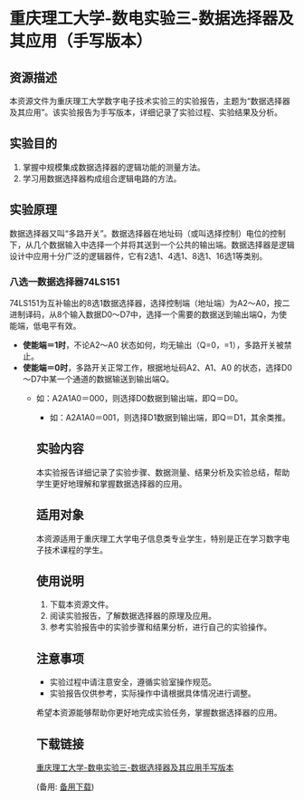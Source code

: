 # 重庆理工大学-数电实验三-数据选择器及其应用（手写版本）

## 资源描述

本资源文件为重庆理工大学数字电子技术实验三的实验报告，主题为“数据选择器及其应用”。该实验报告为手写版本，详细记录了实验过程、实验结果及分析。

## 实验目的

1. 掌握中规模集成数据选择器的逻辑功能的测量方法。
2. 学习用数据选择器构成组合逻辑电路的方法。

## 实验原理

数据选择器又叫“多路开关”。数据选择器在地址码（或叫选择控制）电位的控制下，从几个数据输入中选择一个并将其送到一个公共的输出端。数据选择器是逻辑设计中应用十分广泛的逻辑器件，它有2选1、4选1、8选1、16选1等类别。

### 八选一数据选择器74LS151

74LS151为互补输出的8选1数据选择器，选择控制端（地址端）为A2～A0，按二进制译码，从8个输入数据D0～D7中，选择一个需要的数据送到输出端Q，为使能端，低电平有效。

- **使能端＝1时**，不论A2～A0 状态如何，均无输出（Q=0，=1），多路开关被禁止。
- **使能端＝0时**，多路开关正常工作，根据地址码A2、A1、A0 的状态，选择D0～D7中某一个通道的数据输送到输出端Q。
  - 如：A2A1A0＝000，则选择D0数据到输出端，即Q＝D0。
    - 如：A2A1A0＝001，则选择D1数据到输出端，即Q＝D1，其余类推。

    ## 实验内容

    本实验报告详细记录了实验步骤、数据测量、结果分析及实验总结，帮助学生更好地理解和掌握数据选择器的应用。

    ## 适用对象

    本资源适用于重庆理工大学电子信息类专业学生，特别是正在学习数字电子技术课程的学生。

    ## 使用说明

    1. 下载本资源文件。
    2. 阅读实验报告，了解数据选择器的原理及应用。
    3. 参考实验报告中的实验步骤和结果分析，进行自己的实验操作。

    ## 注意事项

    - 实验过程中请注意安全，遵循实验室操作规范。
    - 实验报告仅供参考，实际操作中请根据具体情况进行调整。

    希望本资源能够帮助你更好地完成实验任务，掌握数据选择器的应用。

    ## 下载链接
    [重庆理工大学-数电实验三-数据选择器及其应用手写版本]() 

    (备用: [备用下载](https://pan.baidu.com/s/1R8ACsKfbODHQj9quO1oXCQ?pwd=1234))
